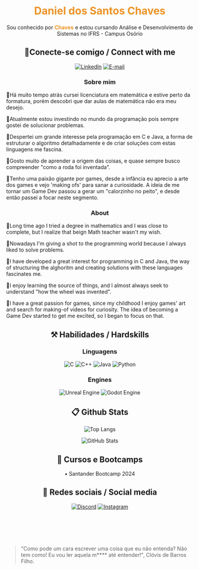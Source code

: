 <h1 align="center" style="color: #EB9326">Daniel dos Santos Chaves</h1>
<p align="center">Sou conhecido por <b style="color: #EB9326">Chaves</b> e estou cursando Análise e Desenvolvimento de Sistemas no IFRS - Campus Osório</p>

<h2 align="center"> 🔌Conecte-se comigo / Connect with me </h2>

<div align="center">

[![LinkedIn](https://img.shields.io/badge/LinkedIn-0077B5?style=for-the-badge&logo=linkedin&logoColor=white)](https://www.linkedin.com/in/daniel-chaves-63b498240/)
[![E-mail](https://img.shields.io/badge/-Email-000?style=for-the-badge&logo=microsoft-outlook&logoColor=White)](mailto:danieldossantoschaves@gmail.com)

</div>
<h3 align=center>Sobre mim</h3> 

<p>
🔹Há muito tempo atrás cursei licenciatura em matemática e estive perto da formatura, porém descobri que dar aulas de matemática não era meu desejo.
</p>

<p>
🔹Atualmente estou investindo no mundo da programação pois sempre gostei de solucionar problemas.
</p>

<p>
🔹Despertei um grande interesse pela programação em C e Java, a forma de estruturar o algoritmo detalhadamente e de criar soluções com estas linguagens me fascina.
</p>

<p>
🔹Gosto muito de aprender a origem das coisas, e quase sempre busco compreender "como a roda foi inventada".
</p>

<p>
🔹Tenho uma paixão gigante por games, desde a infância eu aprecio a arte dos games e vejo 'making ofs' para sanar a curiosidade.
A ideia de me tornar um Game Dev passou a gerar um "calorzinho no peito", e desde então passei a focar neste segmento.
</p>

<h3 align=center>About</h3> 

<p>
🔹Long time ago I tried a degree in mathematics and I was close to complete, but I realize that beign Math teacher wasn't my wish.
</p>

<p>
🔹Nowadays I'm giving a shot to the programming world because I always liked to solve problems.
</p>

<p>
🔹I have developed a great interest for programming in C and Java, the way of structuring the alghoritm and creating solutions with these languages fascinates me.
</p>

<p>
🔹I enjoy learning the source of things, and I almost always seek to understand "how the wheel was invented".
</p>

<p>
🔹I have a great passion for games, since my childhood I enjoy games' art and search for making-of videos for curiosity.
The idea of becoming a Game Dev started to get me excited, so I began to focus on that.
</p>

<h2 align="center"> ⚒️ Habilidades / Hardskills</h2>

<h3 align="center"> Linguagens </h3>

<div align="center">

![C](https://img.shields.io/badge/C-00599C?style=for-the-badge&logo=c&logoColor=white)
![C++](https://img.shields.io/badge/C%2B%2B-00599C?style=for-the-badge&logo=c%2B%2B&logoColor=white)
![Java](https://img.shields.io/badge/java-%23ED8B00.svg?style=for-the-badge&logo=openjdk&logoColor=white)
![Python](https://img.shields.io/badge/python-3670A0?style=for-the-badge&logo=python&logoColor=ffdd54)
</div>

<h3 align="center">Engines</h3>

<div align="center">

![Unreal Engine](https://img.shields.io/badge/Unreal_Engine-FFF?style=for-the-badge&logo=unrealengine&logoColor=black)
![Godot Engine](https://img.shields.io/badge/godot_Engine-FFF?style=for-the-badge&logo=godotengine&logoColor=blue)
</div>


<h2 align="center"> 📋 Github Stats </h2>

<div align="center">

![Top Langs](https://github-readme-stats-git-masterrstaa-rickstaa.vercel.app/api/top-langs/?username=0Chaves&layout=donut&bg_color=353D41&border_color=123547&title_color=EB9326&text_color=FFF&)

![GitHub Stats](https://github-readme-stats.vercel.app/api?username=0Chaves&theme=transparent&bg_color=353D41&border_color=123547&show_icons=true&icon_color=EB9326&title_color=EB9326&text_color=FFF&hide_title=true&hide=stars&rank_icon=github)

<!-- [![Repo Card](https://github-readme-stats.vercel.app/api/pin/?username=0Chaves&repo=SEUREPOSITORIO&bg_color=000&border_color=30A3DC&show_icons=true&icon_color=30A3DC&title_color=E94D5F&text_color=FFF)](https://github.com/0Chaves/SEUREPOSITORIO) -->
</div>

<h2 align="center"> 📖 Cursos e Bootcamps </h2>

<div align="center">
• Santander Bootcamp 2024
</div>

<h2 align="center"> 📱 Redes sociais / Social media </h2>

<div align="center">

[![Discord](https://img.shields.io/badge/Discord-7289DA?style=for-the-badge&logo=discord&logoColor=white)](https://discord.com/channels/@rhisen/)
[![Instagram](https://img.shields.io/badge/-Instagram-%23E4405F?style=for-the-badge&logo=instagram&logoColor=white)](https://www.instagram.com/danieel.chavess/)
</div>
<br>
<br>
<br>
<br>


>"Como pode um cara escrever uma coisa que eu não entenda? Não tem como! Eu vou ler aquela m**** até entender!", Clóvis de Barros Filho.
